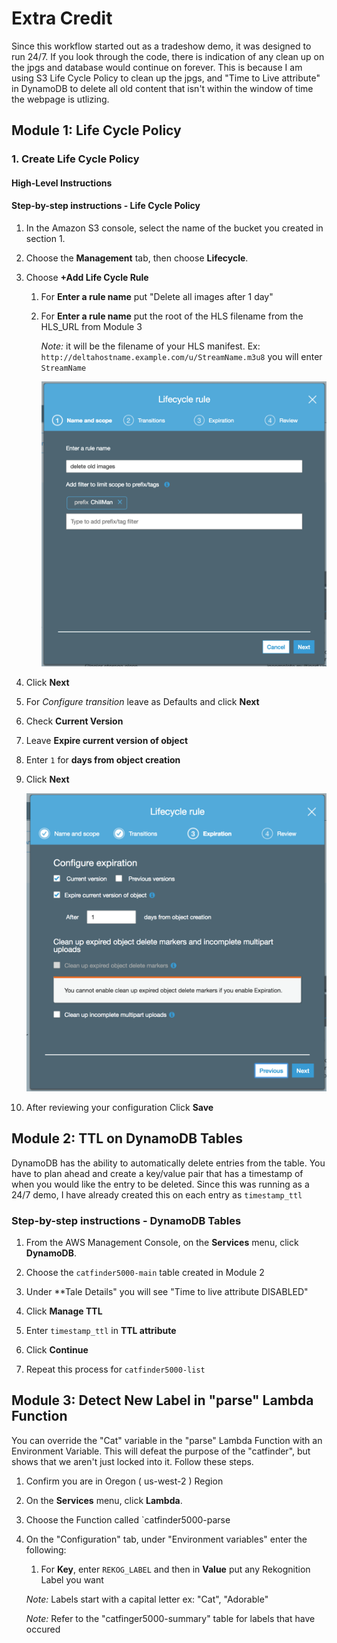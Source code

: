 # Extra Credit

Since this workflow started out as a tradeshow demo, it was designed to run 24/7. If you look through the code, there is indication of any clean up on the jpgs and database would continue on forever. This is because I am using S3 Life Cycle Policy to clean up the jpgs, and "Time to Live attribute" in DynamoDB to delete all old content that isn't within the window of time the webpage is utlizing. 

## Module 1: Life Cycle Policy

### 1. Create Life Cycle Policy

#### High-Level Instructions

#### Step-by-step instructions - Life Cycle Policy

1. In the Amazon S3 console, select the name of the bucket you created in section 1.

1. Choose the **Management** tab, then choose **Lifecycle**.

1. Choose **+Add Life Cycle Rule**

    1. For **Enter a rule name** put "Delete all images after 1 day"

    1. For **Enter a rule name** put the root of the HLS filename from the HLS_URL from Module 3

        *Note:* it will be the filename of your HLS manifest. Ex: `http://deltahostname.example.com/u/StreamName.m3u8` you will enter `StreamName`

        ![](../images/catfinder5000-s3lifecycle1.png)

1. Click **Next**

1. For *Configure transition* leave as Defaults and click **Next**

1. Check **Current Version**

1. Leave **Expire current version of object** 

1. Enter `1` for **days from object creation**

1. Click **Next**

    ![](../images/catfinder5000-s3lifecycle2.png)

1. After reviewing your configuration Click **Save**

## Module 2: TTL on DynamoDB Tables

DynamoDB has the ability to automatically delete entries from the table. You have to plan ahead and create a key/value pair that has a timestamp of when you would like the entry to be deleted. Since this was running as a 24/7 demo, I have already created this on each entry as `timestamp_ttl`

### Step-by-step instructions - DynamoDB Tables

1. From the AWS Management Console, on the **Services** menu, click **DynamoDB**.

1. Choose the `catfinder5000-main` table created in Module 2

1. Under **Tale Details" you will see "Time to live attribute	DISABLED"

1. Click **Manage TTL**

1. Enter `timestamp_ttl` in **TTL attribute**

1. Click **Continue**

1. Repeat this process for `catfinder5000-list`

## Module 3: Detect New Label in "parse" Lambda Function

You can override the "Cat" variable in the "parse" Lambda Function with an Environment Variable. This will defeat the purpose of the "catfinder", but shows that we aren't just locked into it. Follow these steps.

1. Confirm you are in Oregon ( us-west-2 ) Region

1. On the **Services** menu, click **Lambda**.

1. Choose the Function called `catfinder5000-parse

1. On the "Configuration" tab, under "Environment variables" enter the following:

    1. For **Key**, enter `REKOG_LABEL` and then in **Value** put any Rekognition Label you want

    *Note:* Labels start with a capital letter ex: "Cat", "Adorable"

    *Note:* Refer to the "catfinger5000-summary" table for labels that have occured
